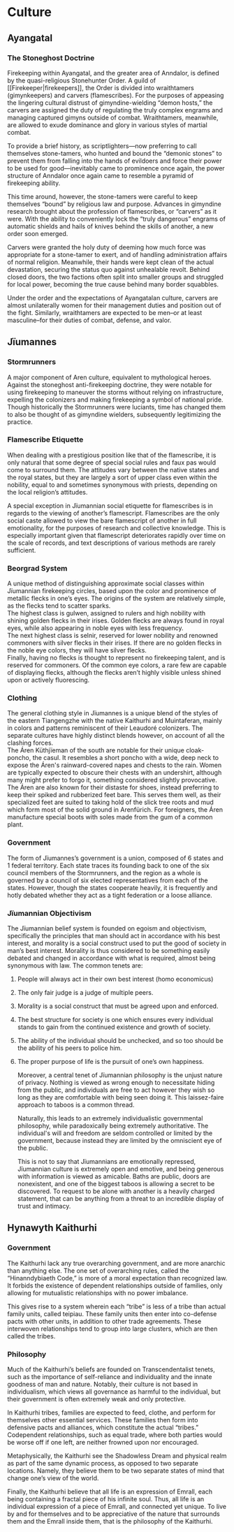 # Culture
## Ayangatal

### The Stoneghost Doctrine

Firekeeping within Ayangatal, and the greater area of Anndalor, is defined by the quasi-religious Stonehunter Order. A guild of [[Firekeeper|firekeepers]], the Order is divided into wraithtamers (gimynkeepers) and carvers (flamescribes). For the purposes of appeasing the lingering cultural distrust of gimyndine-wielding “demon hosts,” the carvers are assigned the duty of regulating the truly complex engrams and managing captured gimyns outside of combat. Wraithtamers, meanwhile, are allowed to exude dominance and glory in various styles of martial combat.

To provide a brief history, as scriptlighters—now preferring to call themselves stone-tamers, who hunted and bound the “demonic stones” to prevent them from falling into the hands of evildoers and force their power to be used for good—inevitably came to prominence once again, the power structure of Anndalor once again came to resemble a pyramid of firekeeping ability.

This time around, however, the stone-tamers were careful to keep themselves “bound” by religious law and purpose. Advances in gimyndine research brought about the profession of flamescribes, or “carvers” as it were. With the ability to conveniently lock the “truly dangerous” engrams of automatic shields and hails of knives behind the skills of another, a new order soon emerged.

Carvers were granted the holy duty of deeming how much force was appropriate for a stone-tamer to exert, and of handling administration affairs of normal religion. Meanwhile, their hands were kept clean of the actual devastation, securing the status quo against unhealable revolt. Behind closed doors, the two factions often split into smaller groups and struggled for local power, becoming the true cause behind many border squabbles.  

Under the order and the expectations of Ayangatalan culture, carvers are almost unilaterally women for their management duties and position out of the fight. Similarly, wraithtamers are expected to be men–or at least masculine–for their duties of combat, defense, and valor.

## Jïumannes

### Stormrunners

A major component of Aren culture, equivalent to mythological heroes. Against the stoneghost anti-firekeeping doctrine, they were notable for using firekeeping to maneuver the storms without relying on infrastructure, expelling the colonizers and making firekeeping a symbol of national pride.  
Though historically the Stormrunners were luciants, time has changed them to also be thought of as gimyndine wielders, subsequently legitimizing the practice.

### Flamescribe Etiquette 

When dealing with a prestigious position like that of the flamescribe, it is only natural that some degree of special social rules and faux pas would come to surround them. The attitudes vary between the native states and the royal states, but they are largely a sort of upper class even within the nobility, equal to and sometimes synonymous with priests, depending on the local religion’s attitudes.  

A special exception in Jïumannian social etiquette for flamescribes is in regards to the viewing of another’s flamescript. Flamescribes are the only social caste allowed to view the bare flamescript of another in full emotionality, for the purposes of research and collective knowledge. This is especially important given that flamescript deteriorates rapidly over time on the scale of records, and text descriptions of various methods are rarely sufficient.

### Beorgrad System

A unique method of distinguishing approximate social classes within Jïumannian firekeeping circles, based upon the color and prominence of metallic flecks in one’s eyes. The origins of the system are relatively simple, as the flecks tend to scatter sparks.  
The highest class is gulwen, assigned to rulers and high nobility with shining golden flecks in their irises. Golden flecks are always found in royal eyes, while also appearing in noble eyes with less frequency.  
 The next highest class is selnir, reserved for lower nobility and renowned commoners with silver flecks in their irises. If there are no golden flecks in the noble eye colors, they will have silver flecks.  
Finally, having no flecks is thought to represent no firekeeping talent, and is reserved for commoners. Of the common eye colors, a rare few are capable of displaying flecks, although the flecks aren’t highly visible unless shined upon or actively fluorescing.

### Clothing

The general clothing style in Jïumannes is a unique blend of the styles of the eastern Tiangengzhe with the native Kaithurhi and Muintaferan, mainly in colors and patterns reminiscent of their Leaudoré colonizers. The separate cultures have highly distinct blends however, on account of all the clashing forces.  
The Áren Küthjïeman of the south are notable for their unique cloak-poncho, the casul. It resembles a short poncho with a wide, deep neck to expose the Áren's rainward-covered napes and chests to the rain. Women are typically expected to obscure their chests with an undershirt, although many might prefer to forgo it, something considered slightly provocative.  
The Áren are also known for their distaste for shoes, instead preferring to keep their spiked and rubberized feet bare. This serves them well, as their specialized feet are suited to taking hold of the slick tree roots and mud which form most of the solid ground in Arenfürich. For foreigners, the Áren manufacture special boots with soles made from the gum of a common plant.

### Government

The form of Jïumannes’s government is a union, composed of 6 states and 1 federal territory. Each state traces its founding back to one of the six council members of the Stormrunners, and the region as a whole is governed by a council of six elected representatives from each of the states. However, though the states cooperate heavily, it is frequently and hotly debated whether they act as a tight federation or a loose alliance.

### Jïumannian Objectivism

The Jïumannian belief system is founded on egoism and objectivism, specifically the principles that man should act in accordance with his best interest, and morality is a social construct used to put the good of society in man’s best interest. Morality is thus considered to be something easily debated and changed in accordance with what is required, almost being synonymous with law. The common tenets are:

1. People will always act in their own best interest (homo economicus)   
2. The only fair judge is a judge of multiple peers.  
3. Morality is a social construct that must be agreed upon and enforced.  
4. The best structure for society is one which ensures every individual stands to gain from the continued existence and growth of society.  
5. The ability of the individual should be unchecked, and so too should be the ability of his peers to police him.  
6. The proper purpose of life is the pursuit of one’s own happiness.

   Moreover, a central tenet of Jïumannian philosophy is the unjust nature of privacy. Nothing is viewed as wrong enough to necessitate hiding from the public, and individuals are free to act however they wish so long as they are comfortable with being seen doing it. This laissez-faire approach to taboos is a common thread.

   Naturally, this leads to an extremely individualistic governmental philosophy, while paradoxically being extremely authoritative. The individual's will and freedom are seldom controlled or limited by the government, because instead they are limited by the omniscient eye of the public.

   This is not to say that Jïumannians are emotionally repressed, Jïumannian culture is extremely open and emotive, and being generous with information is viewed as amicable. Baths are public, doors are nonexistent, and one of the biggest taboos is allowing a secret to be discovered. To request to be alone with another is a heavily charged statement, that can be anything from a threat to an incredible display of trust and intimacy.

## Hynawyth Kaithurhi

### Government

   The Kaithurhi lack any true overarching government, and are more anarchic than anything else. The one set of overarching rules, called the “Hinanndybiaeth Code,” is more of a moral expectation than recognized law. It forbids the existence of dependent relationships outside of families, only allowing for mutualistic relationships with no power imbalance.

   This gives rise to a system wherein each “tribe” is less of a tribe than actual family units, called teipiau. These family units then enter into co-defense pacts with other units, in addition to other trade agreements. These interwoven relationships tend to group into large clusters, which are then called the tribes.

### Philosophy

   Much of the Kaithurhi’s beliefs are founded on Transcendentalist tenets, such as the importance of self-reliance and individuality and the innate goodness of man and nature. Notably, their culture is not based in individualism, which views all governance as harmful to the individual, but their government is often extremely weak and only protective.

   In Kaithurhi tribes, families are expected to feed, clothe, and perform for themselves other essential services. These families then form into defensive pacts and alliances, which constitute the actual “tribes.” Codependent relationships, such as equal trade, where both parties would be worse off if one left, are neither frowned upon nor encouraged.

   Metaphysically, the Kaithurhi see the Shadowless Dream and physical realm as part of the same dynamic process, as opposed to two separate locations. Namely, they believe them to be two separate states of mind that change one’s view of the world.

   Finally, the Kaithurhi believe that all life is an expression of Emrall, each being containing a fractal piece of his infinite soul. Thus, all life is an individual expression of a piece of Emrall, and connected yet unique. To live by and for themselves and to be appreciative of the nature that surrounds them and the Emrall inside them, that is the philosophy of the Kaithurhi.


